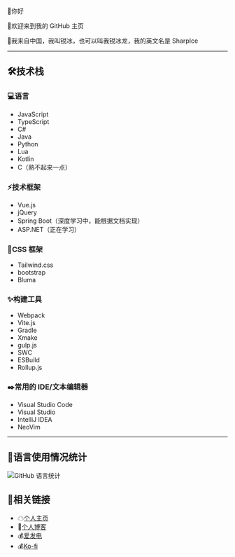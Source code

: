 👋你好

🤗欢迎来到我的 GitHub 主页

🧭我来自中国，我叫锐冰，也可以叫我锐冰龙，我的英文名是 SharpIce

---

## 🛠技术栈

### 💻️语言

- JavaScript
- TypeScript
- C#
- Java
- Python
- Lua
- Kotlin
- C（熟不起来一点）

### ⚡️技术框架

- Vue.js
- jQuery
- Spring Boot（深度学习中，能根据文档实现）
- ASP.NET（正在学习）

### 🌸CSS 框架

- Tailwind.css
- bootstrap
- Bluma

### ✨️构建工具

- Webpack
- Vite.js
- Gradle
- Xmake
- gulp.js
- SWC
- ESBuild
- Rollup.js

### ✒️常用的 IDE/文本编辑器

- Visual Studio Code
- Visual Studio
- IntelliJ IDEA
- NeoVim

---

## 📝语言使用情况统计
![GitHub 语言统计](https://github-readme-stats.vercel.app/api/top-langs/?username=FurryRbl&hide_border=true&layout=compact&langs_count=10&theme=ambient_gradient&card_width=480&locale=cn&exclude_repo=Shell_Hosts_Android,End,Chinese_software)

## 🔗相关链接
- ☁[个人主页](https://sharpice.top)
- 📖[个人博客](https://blog.sharpice.top)
- 💰️[爱发电](https://ifdian.net/a/SharpIce)
- 💰️[Ko-fi](https://ko-fi.com/S6S8L8OOP)
